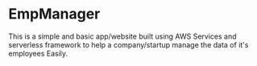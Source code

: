 # EmpManager 
This is a simple and basic app/website built using AWS Services and serverless framework to help a company/startup manage the data of it's employees Easily. 
